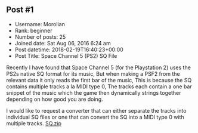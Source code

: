 ## Post #1
- Username: Morolian
- Rank: beginner
- Number of posts: 25
- Joined date: Sat Aug 06, 2016 6:24 am
- Post datetime: 2018-02-19T16:40:23+00:00
- Post Title: Space Channel 5 (PS2) SQ File

Recently I have found that Space Channel 5 (for the Playstation 2) uses the PS2s native SQ format for its music,
But when making a PSF2 from the relevant data it only reads the first bar of the music,
This is because the SQ contains multiple tracks a la MIDI type 0,
The tracks each contain a one bar snippet of the music which the game then dynamically strings together depending on how good you are doing.

I would like to request a converter that can either separate the tracks into individual SQ files or one that can convert the SQ into a MIDI type 0 with multiple tracks.
[SQ.zip](https://xentaxbackup.github.io/file/13933_SQ.zip)
